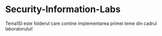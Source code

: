 # Security-Information-Labs
Tema1SI este folderul care contine implementarea primei teme din cadrul laboratorului!
